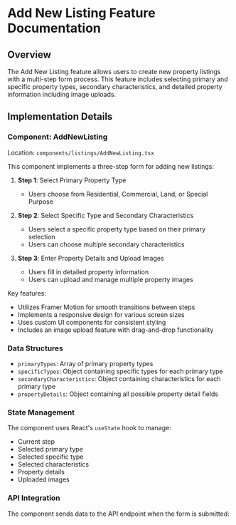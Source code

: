 # Add New Listing Feature Documentation

## Overview

The Add New Listing feature allows users to create new property listings with a multi-step form process. This feature includes selecting primary and specific property types, secondary characteristics, and detailed property information including image uploads.

## Implementation Details

### Component: AddNewListing

Location: `components/listings/AddNewListing.tsx`

This component implements a three-step form for adding new listings:

1. **Step 1**: Select Primary Property Type
   - Users choose from Residential, Commercial, Land, or Special Purpose

2. **Step 2**: Select Specific Type and Secondary Characteristics
   - Users select a specific property type based on their primary selection
   - Users can choose multiple secondary characteristics

3. **Step 3**: Enter Property Details and Upload Images
   - Users fill in detailed property information
   - Users can upload and manage multiple property images

Key features:
- Utilizes Framer Motion for smooth transitions between steps
- Implements a responsive design for various screen sizes
- Uses custom UI components for consistent styling
- Includes an image upload feature with drag-and-drop functionality

### Data Structures

- `primaryTypes`: Array of primary property types
- `specificTypes`: Object containing specific types for each primary type
- `secondaryCharacteristics`: Object containing characteristics for each primary type
- `propertyDetails`: Object containing all possible property detail fields

### State Management

The component uses React's `useState` hook to manage:
- Current step
- Selected primary type
- Selected specific type
- Selected characteristics
- Property details
- Uploaded images

### API Integration

The component sends data to the API endpoint when the form is submitted:
